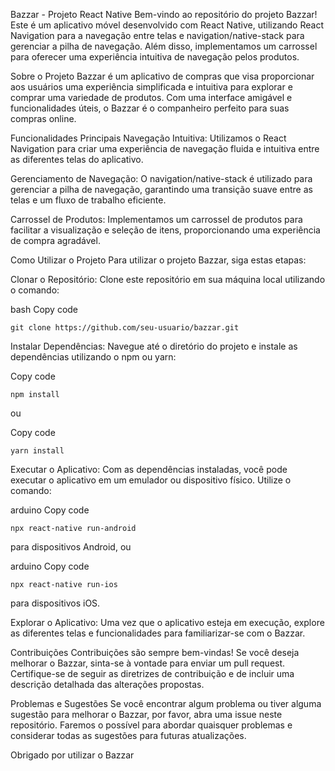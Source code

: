 Bazzar - Projeto React Native
Bem-vindo ao repositório do projeto Bazzar! Este é um aplicativo móvel desenvolvido com React Native, utilizando React Navigation para a navegação entre telas e navigation/native-stack para gerenciar a pilha de navegação. Além disso, implementamos um carrossel para oferecer uma experiência intuitiva de navegação pelos produtos.

Sobre o Projeto
Bazzar é um aplicativo de compras que visa proporcionar aos usuários uma experiência simplificada e intuitiva para explorar e comprar uma variedade de produtos. Com uma interface amigável e funcionalidades úteis, o Bazzar é o companheiro perfeito para suas compras online.

Funcionalidades Principais
Navegação Intuitiva: Utilizamos o React Navigation para criar uma experiência de navegação fluida e intuitiva entre as diferentes telas do aplicativo.

Gerenciamento de Navegação: O navigation/native-stack é utilizado para gerenciar a pilha de navegação, garantindo uma transição suave entre as telas e um fluxo de trabalho eficiente.

Carrossel de Produtos: Implementamos um carrossel de produtos para facilitar a visualização e seleção de itens, proporcionando uma experiência de compra agradável.

Como Utilizar o Projeto
Para utilizar o projeto Bazzar, siga estas etapas:

Clonar o Repositório: Clone este repositório em sua máquina local utilizando o comando:

bash
Copy code
```
git clone https://github.com/seu-usuario/bazzar.git
```
Instalar Dependências: Navegue até o diretório do projeto e instale as dependências utilizando o npm ou yarn:

Copy code
```
npm install
```
ou

Copy code
```
yarn install
```
Executar o Aplicativo: Com as dependências instaladas, você pode executar o aplicativo em um emulador ou dispositivo físico. Utilize o comando:

arduino
Copy code
```
npx react-native run-android
```
para dispositivos Android, ou

arduino
Copy code
```
npx react-native run-ios
```
para dispositivos iOS.

Explorar o Aplicativo: Uma vez que o aplicativo esteja em execução, explore as diferentes telas e funcionalidades para familiarizar-se com o Bazzar.

Contribuições
Contribuições são sempre bem-vindas! Se você deseja melhorar o Bazzar, sinta-se à vontade para enviar um pull request. Certifique-se de seguir as diretrizes de contribuição e de incluir uma descrição detalhada das alterações propostas.

Problemas e Sugestões
Se você encontrar algum problema ou tiver alguma sugestão para melhorar o Bazzar, por favor, abra uma issue neste repositório. Faremos o possível para abordar quaisquer problemas e considerar todas as sugestões para futuras atualizações.

Obrigado por utilizar o Bazzar
